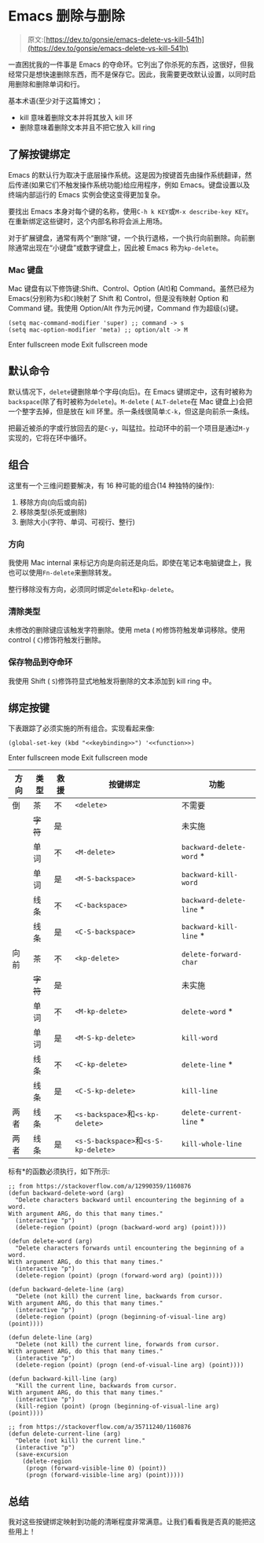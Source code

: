 # Emacs 删除与删除

> 原文:[https://dev.to/gonsie/emacs-delete-vs-kill-541h](https://dev.to/gonsie/emacs-delete-vs-kill-541h)

一直困扰我的一件事是 Emacs 的夺命环。它列出了你杀死的东西，这很好，但我经常只是想快速删除东西，而不是保存它。因此，我需要更改默认设置，以同时启用删除和删除单词和行。

基本术语(至少对于这篇博文)；

*   kill 意味着删除文本并将其放入 kill 环
*   删除意味着删除文本并且不把它放入 kill ring

## 了解按键绑定

Emacs 的默认行为取决于底层操作系统。这是因为按键首先由操作系统翻译，然后传递(如果它们不触发操作系统功能)给应用程序，例如 Emacs。键盘设置以及终端内部运行的 Emacs 实例会使这变得更加复杂。

要找出 Emacs 本身对每个键的名称，使用`C-h k KEY`或`M-x describe-key KEY`。在重新绑定这些键时，这个内部名称将会派上用场。

对于扩展键盘，通常有两个“删除”键，一个执行退格，一个执行向前删除。向前删除通常出现在“小键盘”或数字键盘上，因此被 Emacs 称为`kp-delete`。

### Mac 键盘

Mac 键盘有以下修饰键:Shift、Control、Option (Alt)和 Command。虽然已经为 Emacs(分别称为`S`和`C`)映射了 Shift 和 Control，但是没有映射 Option 和 Command 键。我使用 Option/Alt 作为元(`M`)键，Command 作为超级(`s`)键。

```
(setq mac-command-modifier 'super) ;; command -> s
(setq mac-option-modifier 'meta) ;; option/alt -> M 
```

Enter fullscreen mode Exit fullscreen mode

## 默认命令

默认情况下，`delete`键删除单个字母(向后)。在 Emacs 键绑定中，这有时被称为`backspace`(除了有时被称为`delete`)。`M-delete` ( `ALT-delete`在 Mac 键盘上)会把一个整字去掉，但是放在 kill 环里。杀一条线很简单:`C-k`，但这是向前杀一条线。

把最近被杀的字或行放回去的是`C-y`，叫猛拉。拉动环中的前一个项目是通过`M-y`实现的，它将在环中循环。

## 组合

这里有一个三维问题要解决，有 16 种可能的组合(14 种独特的操作):

1.  移除方向(向后或向前)
2.  移除类型(杀死或删除)
3.  删除大小(字符、单词、可视行、整行)

### 方向

我使用 Mac internal 来标记方向是向前还是向后。即使在笔记本电脑键盘上，我也可以使用`Fn-delete`来删除转发。

整行移除没有方向，必须同时绑定`delete`和`kp-delete`。

### 清除类型

未修改的删除键应该触发字符删除。使用 meta ( `M`)修饰符触发单词移除。使用 control ( `C`)修饰符触发行删除。

### 保存物品到夺命环

我使用 Shift ( `S`)修饰符显式地触发将删除的文本添加到 kill ring 中。

## 绑定按键

下表跟踪了必须实施的所有组合。实现看起来像:

```
(global-set-key (kbd "<<keybinding>>") '<<function>>) 
```

Enter fullscreen mode Exit fullscreen mode

| 方向 | 类型 | 救援 | 按键绑定 | 功能 |
| --- | --- | --- | --- | --- |
| 倒 | 茶 | 不 | `<delete>` | 不需要 |
|  | ~~字符~~ | ~~是~~ |  | 未实施 |
|  | 单词 | 不 | `<M-delete>` | `backward-delete-word` * |
|  | 单词 | 是 | `<M-S-backspace>` | `backward-kill-word` |
|  | 线条 | 不 | `<C-backspace>` | `backward-delete-line` * |
|  | 线条 | 是 | `<C-S-backspace>` | `backward-kill-line` * |
| 向前 | 茶 | 不 | `<kp-delete>` | `delete-forward-char` |
|  | ~~字符~~ | ~~是~~ |  | 未实施 |
|  | 单词 | 不 | `<M-kp-delete>` | `delete-word` * |
|  | 单词 | 是 | `<M-S-kp-delete>` | `kill-word` |
|  | 线条 | 不 | `<C-kp-delete>` | `delete-line` * |
|  | 线条 | 是 | `<C-S-kp-delete>` | `kill-line` |
| 两者 | 线条 | 不 | `<s-backspace>`和`<s-kp-delete>` | `delete-current-line` * |
| 两者 | 线条 | 是 | `<s-S-backspace>`和`<s-S-kp-delete>` | `kill-whole-line` |

标有*的函数必须执行，如下所示:

```
;; from https://stackoverflow.com/a/12990359/1160876
(defun backward-delete-word (arg)
  "Delete characters backward until encountering the beginning of a word.
With argument ARG, do this that many times."
  (interactive "p")
  (delete-region (point) (progn (backward-word arg) (point))))

(defun delete-word (arg)
  "Delete characters forwards until encountering the beginning of a word.
With argument ARG, do this that many times."
  (interactive "p")
  (delete-region (point) (progn (forward-word arg) (point))))

(defun backward-delete-line (arg)
  "Delete (not kill) the current line, backwards from cursor.
With argument ARG, do this that many times."
  (interactive "p")
  (delete-region (point) (progn (beginning-of-visual-line arg) (point))))

(defun delete-line (arg)
  "Delete (not kill) the current line, forwards from cursor.
With argument ARG, do this that many times."
  (interactive "p")
  (delete-region (point) (progn (end-of-visual-line arg) (point))))

(defun backward-kill-line (arg)
  "Kill the current line, backwards from cursor.
With argument ARG, do this that many times."
  (interactive "p")
  (kill-region (point) (progn (beginning-of-visual-line arg) (point))))

;; from https://stackoverflow.com/a/35711240/1160876
(defun delete-current-line (arg)
  "Delete (not kill) the current line."
  (interactive "p")
  (save-excursion
    (delete-region
     (progn (forward-visible-line 0) (point))
     (progn (forward-visible-line arg) (point)))))
```

## 总结

我对这些按键绑定映射到功能的清晰程度非常满意。让我们看看我是否真的能把这些用上！